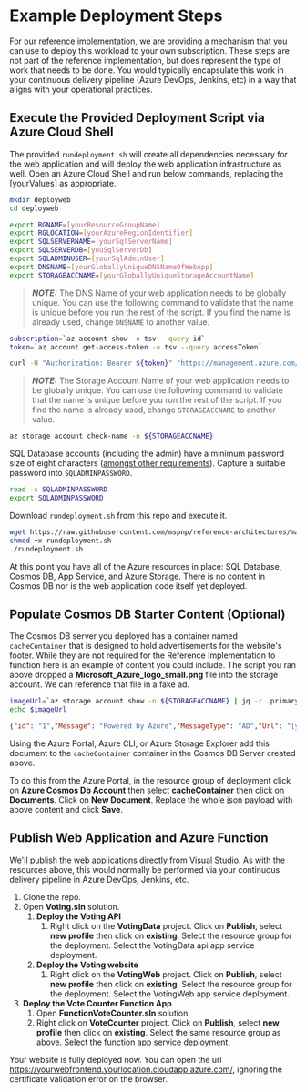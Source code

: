 # Example Deployment Steps

For our reference implementation, we are providing a mechanism that you can use to deploy this workload to your own subscription. These steps are not part of the reference implementation, but does represent the type of work that needs to be done. You would typically encapsulate this work in your continuous delivery pipeline (Azure DevOps, Jenkins, etc) in a way that aligns with your operational practices.

## Execute the Provided Deployment Script via Azure Cloud Shell

The provided `rundeployment.sh` will create all dependencies necessary for the web application and will deploy the web application infrastructure as well. Open an Azure Cloud Shell and run below commands, replacing the \[yourValues\] as appropriate.

```bash
mkdir deployweb
cd deployweb

export RGNAME=[yourResourceGroupName]
export RGLOCATION=[yourAzureRegionIdentifier]
export SQLSERVERNAME=[yourSqlServerName]
export SQLSERVERDB=[youSqlServerDb]
export SQLADMINUSER=[yourSqlAdminUser]
export DNSNAME=[yourGloballyUniqueDNSNameOfWebApp]
export STORAGEACCNAME=[yourGloballyUniqueStorageAccountName]
```

> **_NOTE:_**  The DNS Name of your web application needs to be globally unique. You can use the following command to validate that the name is unique before you run the rest of the script. If you find the name is already used, change `DNSNAME` to another value.

```bash
subscription=`az account show -o tsv --query id`
token=`az account get-access-token -o tsv --query accessToken`

curl -H "Authorization: Bearer ${token}" "https://management.azure.com/subscriptions/${subscription}/providers/Microsoft.Network/locations/${RGLOCATION}/CheckDnsNameAvailability?domainNameLabel=${DNSNAME}&api-version=2018-11-01"
```

> **_NOTE:_**  The Storage Account Name of your web application needs to be globally unique. You can use the following command to validate that the name is unique before you run the rest of the script. If you find the name is already used, change `STORAGEACCNAME` to another value.

```bash
az storage account check-name -n ${STORAGEACCNAME}
```

SQL Database accounts (including the admin) have a minimum password size of eight characters ([amongst other requirements](https://docs.microsoft.com/en-us/sql/relational-databases/security/password-policy?view=azuresqldb-current)). Capture a suitable password into `SQLADMINPASSWORD`.

```bash
read -s SQLADMINPASSWORD
export SQLADMINPASSWORD
```

Download `rundeployment.sh` from this repo and execute it.

```bash
wget https://raw.githubusercontent.com/mspnp/reference-architectures/master/web-app/deployment/rundeployment.sh
chmod +x rundeployment.sh
./rundeployment.sh
```

At this point you have all of the Azure resources in place: SQL Database, Cosmos DB, App Service, and Azure Storage.  There is no content in Cosmos DB nor is the web application code itself yet deployed.

## Populate Cosmos DB Starter Content (Optional)

The Cosmos DB server you deployed has a container named `cacheContainer` that is designed to hold advertisements for the website's footer. While they are not required for the Reference Implementation to function here is an example of content you could include. The script you ran above dropped a **Microsoft_Azure_logo_small.png** file into the storage account. We can reference that file in a fake ad.

```bash
imageUrl=`az storage account show -n ${STORAGEACCNAME} | jq -r .primaryEndpoints.blob`rsrcontainer/Microsoft_Azure_logo_small.png
echo $imageUrl
```

```json
{"id": "1","Message": "Powered by Azure","MessageType": "AD","Url": "[yourImageUrlHere]"}
```

Using the Azure Portal, Azure CLI, or Azure Storage Explorer add this document to the `cacheContainer` container in the Cosmos DB Server created above.

To do this from the Azure Portal, in the resource group of deployment  click on **Azure Cosmos Db Account** then select **cacheContainer** then click on **Documents**. Click on **New Document**. Replace the whole json payload with above content and click **Save**.

## Publish Web Application and Azure Function

We'll publish the web applications directly from Visual Studio. As with the resources above, this would normally be performed via your continuous delivery pipeline in Azure DevOps, Jenkins, etc.

1. Clone the repo.
1. Open **Voting.sln** solution.
   1. **Deploy the Voting API**
      1. Right click on the **VotingData** project. Click on **Publish**, select **new profile** then click on **existing**. Select the resource group for the deployment. Select the VotingData api app service deployment.
   1. **Deploy the Voting website**
      1. Right click on the **VotingWeb** project. Click on **Publish**, select **new profile** then click on **existing**. Select the resource group for the deployment. Select the VotingWeb app service deployment.
1. **Deploy the Vote Counter Function App**
   1. Open **FunctionVoteCounter.sln** solution
   1. Right click on **VoteCounter** project. Click on **Publish**, select **new profile** then click on **existing**. Select the same resource group as above. Select the function app service deployment.

Your website is fully deployed now. You can open the url <https://yourwebfrontend.yourlocation.cloudapp.azure.com/>, ignoring the certificate validation error on the browser.
